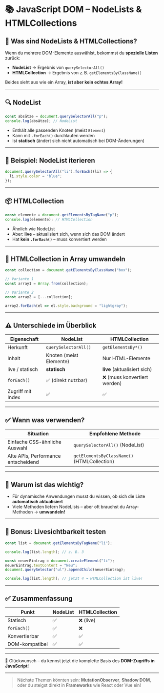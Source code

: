 # 📚 JavaScript DOM – NodeLists & HTMLCollections

## 🧩 Was sind NodeLists & HTMLCollections?

Wenn du mehrere DOM-Elemente auswählst, bekommst du **spezielle Listen** zurück:

- **NodeList** → Ergebnis von `querySelectorAll()`  
- **HTMLCollection** → Ergebnis von z. B. `getElementsByClassName()`

Beides sieht aus wie ein Array, **ist aber kein echtes Array!**

---

## 🔍 NodeList

```js
const absätze = document.querySelectorAll("p");
console.log(absätze); // NodeList
```

- Enthält alle passenden Knoten (meist `Element`)
- Kann mit `.forEach()` durchlaufen werden
- Ist **statisch** (ändert sich nicht automatisch bei DOM-Änderungen)

---

## 🧪 Beispiel: NodeList iterieren

```js
document.querySelectorAll("li").forEach((li) => {
  li.style.color = "blue";
});
```

---

## 📦 HTMLCollection

```js
const elemente = document.getElementsByTagName("p");
console.log(elemente); // HTMLCollection
```

- Ähnlich wie NodeList
- Aber: **live** – aktualisiert sich, wenn sich das DOM ändert
- Hat **kein `.forEach()`** – muss konvertiert werden

---

## 🔁 HTMLCollection in Array umwandeln

```js
const collection = document.getElementsByClassName("box");

// Variante 1
const array1 = Array.from(collection);

// Variante 2
const array2 = [...collection];

array2.forEach(el => el.style.background = "lightgray");
```

---

## ⚠️ Unterschiede im Überblick

| Eigenschaft              | NodeList                    | HTMLCollection              |
|--------------------------|------------------------------|-----------------------------|
| Herkunft                 | `querySelectorAll()`         | `getElementsBy*()`          |
| Inhalt                   | Knoten (meist Elemente)      | Nur HTML-Elemente           |
| live / statisch          | **statisch**                 | **live** (aktualisiert sich)|
| `forEach()`              | ✅ (direkt nutzbar)           | ❌ (muss konvertiert werden)|
| Zugriff mit Index        | ✅                           | ✅                           |

---

## ✅ Wann was verwenden?

| Situation                          | Empfohlene Methode         |
|------------------------------------|-----------------------------|
| Einfache CSS-ähnliche Auswahl      | `querySelectorAll()` (NodeList) |
| Alte APIs, Performance entscheidend| `getElementsByClassName()` (HTMLCollection) |

---

## 🧠 Warum ist das wichtig?

- Für dynamische Anwendungen musst du wissen, ob sich die Liste **automatisch aktualisiert**
- Viele Methoden liefern NodeLists – aber oft brauchst du Array-Methoden → **umwandeln!**

---

## 🚀 Bonus: Livesichtbarkeit testen

```js
const list = document.getElementsByTagName("li");

console.log(list.length); // z. B. 3

const neuerEintrag = document.createElement("li");
neuerEintrag.textContent = "Neu";
document.querySelector("ul").appendChild(neuerEintrag);

console.log(list.length); // jetzt 4 → HTMLCollection ist live!
```

---

## ✅ Zusammenfassung

| Punkt             | NodeList              | HTMLCollection         |
|-------------------|------------------------|-------------------------|
| Statisch          | ✅                     | ❌ (live)               |
| `forEach()`       | ✅                     | ❌                     |
| Konvertierbar     | ✅                     | ✅                     |
| DOM-kompatibel    | ✅                     | ✅                     |

---

🎉 Glückwunsch – du kennst jetzt die komplette Basis des **DOM-Zugriffs in JavaScript**!

---

> Nächste Themen könnten sein: **MutationObserver**, **Shadow DOM**, oder du steigst direkt in **Frameworks** wie React oder Vue ein!
